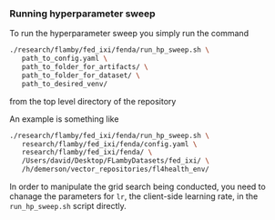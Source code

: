 ### Running hyperparameter sweep

To run the hyperparameter sweep you simply run the command

```bash
./research/flamby/fed_ixi/fenda/run_hp_sweep.sh \
   path_to_config.yaml \
   path_to_folder_for_artifacts/ \
   path_to_folder_for_dataset/ \
   path_to_desired_venv/
```

from the top level directory of the repository

An example is something like
``` bash
./research/flamby/fed_ixi/fenda/run_hp_sweep.sh \
   research/flamby/fed_ixi/fenda/config.yaml \
   research/flamby/fed_ixi/fenda/ \
   /Users/david/Desktop/FLambyDatasets/fed_ixi/ \
   /h/demerson/vector_repositories/fl4health_env/
```

In order to manipulate the grid search being conducted, you need to chanage the parameters for `lr`, the client-side learning rate, in the `run_hp_sweep.sh` script directly.
